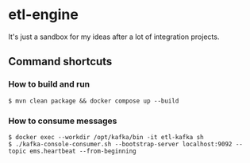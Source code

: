 # etl-engine

It's just a sandbox for my ideas after a lot of integration projects.

## Command shortcuts

### How to build and run

```shell
$ mvn clean package && docker compose up --build
```

### How to consume messages

```shell
$ docker exec --workdir /opt/kafka/bin -it etl-kafka sh
$ ./kafka-console-consumer.sh --bootstrap-server localhost:9092 --topic ems.heartbeat --from-beginning
```
